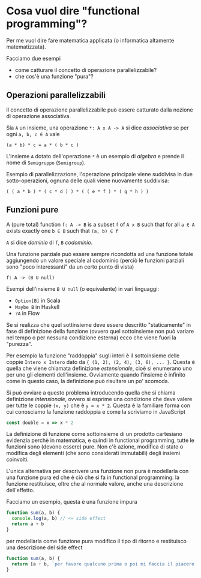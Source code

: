 # Cosa vuol dire "functional programming"?

Per me vuol dire fare matematica applicata (o informatica altamente matematizzata).

Facciamo due esempi

- come catturare il concetto di operazione parallelizzabile?
- che cos'è una funzione "pura"?

## Operazioni parallelizzabili

Il concetto di operazione parallelizzabile può essere catturato dalla nozione di operazione associativa.

Sia `A` un insieme, una operazione `*: A x A -> A` si dice *associativa* se per ogni `a, b, c ∈ A` vale

```
(a * b) * c = a * ( b * c )
```

L'insieme `A` dotato dell'operazione `*` è un esempio di *algebra* e prende il nome di `Semigruppo` (`Semigroup`).

Esempio di parallelizzazione, l'operazione principale viene suddivisa in due sotto-operazioni, ognuna delle quali viene nuovamente suddivisa:

```
( ( a * b ) * ( c * d ) ) * ( ( e * f ) * ( g * h ) )
```

## Funzioni pure

A (pure total) function `f: A -> B` is a subset `f` of `A x B` such that for all `a ∈ A` exists exactly one `b ∈ B` such that `(a, b) ∈ f`

`A` si dice *dominio* di `f`, `B` *codominio*.

Una funzione parziale può essere sempre ricondotta ad una funzione totale aggiungendo un valore speciale al codominio (perciò le funzioni parziali sono "poco interessanti" da un certo punto di vista)

```
f: A -> (B U null)
```

Esempi dell'insieme `B U null` (o equivalente) in vari linguaggi:

- `Option[B]` in Scala
- `Maybe B` in Haskell
- `?A` in Flow

Se si realizza che quel sottinsieme deve essere descritto "staticamente" in fase di definizione della funzione (ovvero quel sottoinsieme non può variare nel tempo o per nessuna condizione esterna) ecco che viene fuori la "purezza".

Per esempio la funzione "raddoppia" sugli interi è il sottoinsieme delle coppie `Intero x Intero` dato da `{ (1, 2), (2, 4), (3, 6), ... }`. Questa è quella che viene chiamata definizione *estensionale*, cioè si enumerano uno per uno gli elementi dell'insieme. Ovviamente quando l'insieme è infinito come in questo caso, la definizione può risultare un po' scomoda.

Si può ovviare a questo problema introducendo quella che si chiama definizione *intensionale*, ovvero si esprime una condizione che deve valere per tutte le coppie `(x, y)` che è `y = x * 2`. Questa è la familiare forma con cui conosciamo la funzione raddoppia e come la scriviamo in JavaScript

```js
const double = x => x * 2
```

La definizione di funzione come sottoinsieme di un prodotto cartesiano evidenzia perchè in matematica, e quindi in functional programming, tutte le funzioni sono (devono essere) pure. Non c'è azione, modifica di stato o modifica degli elementi (che sono considerati immutabili) degli insiemi coinvolti.

L'unica alternativa per descrivere una funzione non pura è modellarla con una funzione pura ed che è ciò che si fa in functional programming: la funzione restituisce, oltre che al normale valore, anche una descrizione dell'effetto.

Facciamo un esempio, questa è una funzione impura

```js
function sum(a, b) {
  console.log(a, b) // <= side effect
  return a + b
}
```

per modellarla come funzione pura modifico il tipo di ritorno e restituisco una descrizione del side effect

```js
function sum(a, b) {
  return [a + b, `per favore qualcuno prima o poi mi faccia il piacere di loggare ${a}, ${b}`]
}
```
